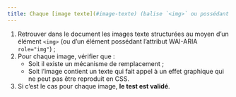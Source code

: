 ```yaml
---
title: Chaque [image texte](#image-texte) (balise `<img>` ou possédant un attribut WAI-ARIA `role="img"`) [porteuse d’information](#image-porteuse-d-information), en l’absence d’un [mécanisme de remplacement](#mecanisme-de-remplacement), doit si possible être remplacée par du [texte stylé](#texte-style). Cette règle est-elle respectée (hors cas particuliers) ?
---
```


1. Retrouver dans le document les images texte structurées au moyen d’un élément `<img>` (ou d’un élément possédant l’attribut WAI-ARIA `role="img"`) ;
2. Pour chaque image, vérifier que :
   - Soit il existe un mécanisme de remplacement ;
   - Soit l’image contient un texte qui fait appel à un effet graphique qui ne peut pas être reproduit en CSS.
3. Si c’est le cas pour chaque image, **le test est validé**.
